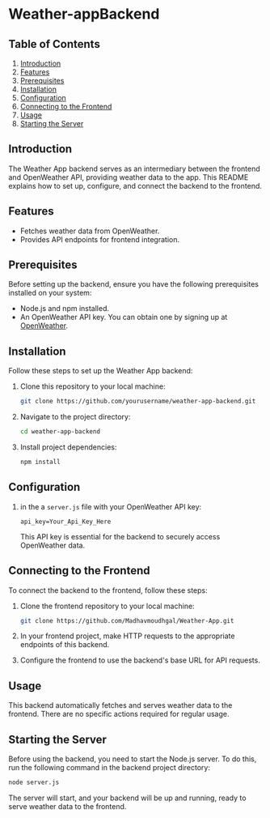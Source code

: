 # Weather-appBackend

## Table of Contents
1. [Introduction](#introduction)
2. [Features](#features)
3. [Prerequisites](#prerequisites)
4. [Installation](#installation)
5. [Configuration](#configuration)
6. [Connecting to the Frontend](#connecting-to-the-frontend)
7. [Usage](#usage)
8. [Starting the Server](#starting-the-server)

## Introduction
The Weather App backend serves as an intermediary between the frontend and OpenWeather API, providing weather data to the app. This README explains how to set up, configure, and connect the backend to the frontend.

## Features
- Fetches weather data from OpenWeather.
- Provides API endpoints for frontend integration.

## Prerequisites
Before setting up the backend, ensure you have the following prerequisites installed on your system:

- Node.js and npm installed.
- An OpenWeather API key. You can obtain one by signing up at [OpenWeather](https://openweathermap.org/).

## Installation
Follow these steps to set up the Weather App backend:

1. Clone this repository to your local machine:
   ```bash
   git clone https://github.com/yourusername/weather-app-backend.git

2. Navigate to the project directory:
   ```bash
   cd weather-app-backend
   ```

3. Install project dependencies:
   ```bash
   npm install
   ```

## Configuration
1. in the  a `server.js` file with your OpenWeather API key:
   ```
   api_key=Your_Api_Key_Here
   ```

   This API key is essential for the backend to securely access OpenWeather data.

## Connecting to the Frontend
To connect the backend to the frontend, follow these steps:

1. Clone the frontend repository to your local machine:
   ```bash
   git clone https://github.com/Madhavmoudhgal/Weather-App.git
   ```

2. In your frontend project, make HTTP requests to the appropriate endpoints of this backend.

3. Configure the frontend to use the backend's base URL for API requests.

## Usage
This backend automatically fetches and serves weather data to the frontend. There are no specific actions required for regular usage.

## Starting the Server
Before using the backend, you need to start the Node.js server. To do this, run the following command in the backend project directory:

```bash
node server.js
```

The server will start, and your backend will be up and running, ready to serve weather data to the frontend.


